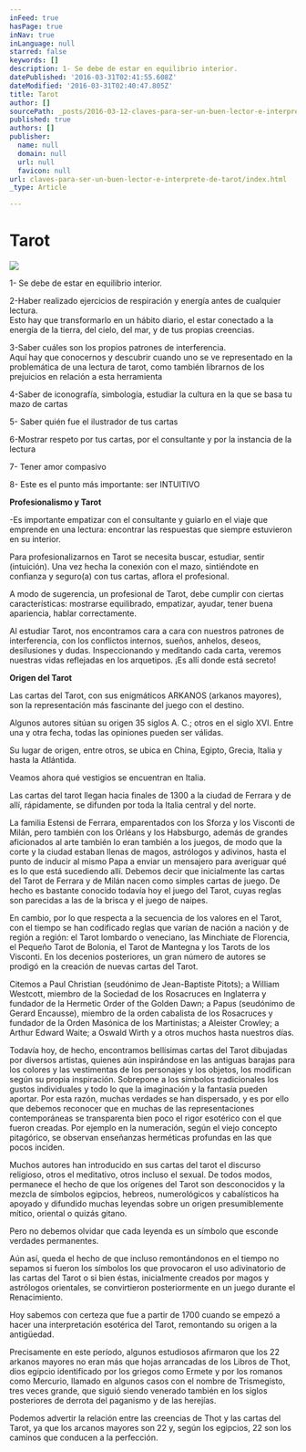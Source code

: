 ```yaml
---
inFeed: true
hasPage: true
inNav: true
inLanguage: null
starred: false
keywords: []
description: 1- Se debe de estar en equilibrio interior.
datePublished: '2016-03-31T02:41:55.608Z'
dateModified: '2016-03-31T02:40:47.805Z'
title: Tarot
author: []
sourcePath: _posts/2016-03-12-claves-para-ser-un-buen-lector-e-interprete-de-tarot.md
published: true
authors: []
publisher:
  name: null
  domain: null
  url: null
  favicon: null
url: claves-para-ser-un-buen-lector-e-interprete-de-tarot/index.html
_type: Article

---
```

# Tarot
![](https://the-grid-user-content.s3-us-west-2.amazonaws.com/33584981-788d-4316-84de-6a586c4b7153.png)

1- Se debe de estar en equilibrio interior.

2-Haber realizado ejercicios de respiración y energía antes de cualquier lectura.  
Esto hay que transformarlo en un hábito diario, el estar conectado a la energía de la tierra, del cielo, del mar, y de tus propias creencias.

3-Saber cuáles son los propios patrones de interferencia.  
Aquí hay que conocernos y descubrir cuando uno se ve representado en la problemática de una lectura de tarot, como también librarnos de los prejuicios en relación a esta herramienta

4-Saber de iconografía, simbología, estudiar la cultura en la que se basa tu mazo de cartas

5- Saber quién fue el ilustrador de tus cartas

6-Mostrar respeto por tus cartas, por el consultante y por la instancia de la lectura

7- Tener amor compasivo

8- Este es el punto más importante: ser INTUITIVO

**Profesionalismo y Tarot**

-Es importante empatizar con el consultante y guiarlo en el viaje que emprende en una lectura: encontrar las respuestas que siempre estuvieron en su interior.

Para profesionalizarnos en Tarot se necesita buscar, estudiar, sentir (intuición). Una vez hecha la conexión con el mazo, sintiéndote en confianza y seguro(a) con tus cartas, aflora el profesional.

A modo de sugerencia, un profesional de Tarot, debe cumplir con ciertas características: mostrarse equilibrado, empatizar, ayudar, tener buena apariencia, hablar correctamente.

Al estudiar Tarot, nos encontramos cara a cara con nuestros patrones de interferencia, con los conflictos internos, sueños, anhelos, deseos, desilusiones y dudas. Inspeccionando y meditando cada carta, veremos nuestras vidas reflejadas en los arquetipos. ¡Es allí donde está secreto!

**Origen del Tarot**

Las cartas del Tarot, con sus enigmáticos ARKANOS (arkanos mayores), son la representación más fascinante del juego con el destino.

Algunos autores sitúan su origen 35 siglos A. C.; otros en el siglo XVI. Entre una y otra fecha, todas las opiniones pueden ser válidas.

Su lugar de origen, entre otros, se ubica en China, Egipto, Grecia, Italia y hasta la Atlántida.

Veamos ahora qué vestigios se encuentran en Italia.

Las cartas del tarot llegan hacia finales de 1300 a la ciudad de Ferrara y de allí, rápidamente, se difunden por toda la Italia central y del norte.

La familia Estensi de Ferrara, emparentados con los Sforza y los Visconti de Milán, pero también con los Orléans y los Habsburgo, además de grandes aficionados al arte también lo eran también a los juegos, de modo que la corte y la ciudad estaban llenas de magos, astrólogos y adivinos, hasta el punto de inducir al mismo Papa a enviar un mensajero para averiguar qué es lo que está sucediendo allí. Debemos decir que inicialmente las cartas del Tarot de Ferrara y de Milán nacen como simples cartas de juego. De hecho es bastante conocido todavía hoy el juego del Tarot, cuyas reglas son parecidas a las de la brisca y el juego de naipes.

En cambio, por lo que respecta a la secuencia de los valores en el Tarot, con el tiempo se han codificado reglas que varían de nación a nación y de región a región: el Tarot lombardo o veneciano, las Minchiate de Florencia, el Pequeño Tarot de Bolonia, el Tarot de Mantegna y los Tarots de los Visconti. En los decenios posteriores, un gran número de autores se prodigó en la creación de nuevas cartas del Tarot.

Citemos a Paul Christian (seudónimo de Jean-Baptiste Pitots); a William Westcott, miembro de la Sociedad de los Rosacruces en Inglaterra y fundador de la Hermetic Order of the Golden Dawn; a Papus (seudónimo de Gerard Encausse), miembro de la orden cabalista de los Rosacruces y fundador de la Orden Masónica de los Martinistas; a Aleister Crowley; a Arthur Edward Waite; a Oswald Wirth y a otros muchos hasta nuestros días.

Todavía hoy, de hecho, encontramos bellísimas cartas del Tarot dibujadas por diversos artistas, quienes aún inspirándose en las antiguas barajas para los colores y las vestimentas de los personajes y los objetos, los modifican según su propia inspiración. Sobrepone a los símbolos tradicionales los gustos individuales y todo lo que la imaginación y la fantasía pueden aportar. Por esta razón, muchas verdades se han dispersado, y es por ello que debemos reconocer que en muchas de las representaciones contemporáneas se transparenta bien poco el rigor esotérico con el que fueron creadas. Por ejemplo en la numeración, según el viejo concepto pitagórico, se observan enseñanzas herméticas profundas en las que pocos inciden.

Muchos autores han introducido en sus cartas del tarot el discurso religioso, otros el meditativo, otros incluso el sexual. De todos modos, permanece el hecho de que los orígenes del Tarot son desconocidos y la mezcla de símbolos egipcios, hebreos, numerológicos y cabalísticos ha apoyado y difundido muchas leyendas sobre un origen presumiblemente mítico, oriental o quizás gitano.

Pero no debemos olvidar que cada leyenda es un símbolo que esconde verdades permanentes.

Aún así, queda el hecho de que incluso remontándonos en el tiempo no sepamos si fueron los símbolos los que provocaron el uso adivinatorio de las cartas del Tarot o si bien éstas, inicialmente creados por magos y astrólogos orientales, se convirtieron posteriormente en un juego durante el Renacimiento.

Hoy sabemos con certeza que fue a partir de 1700 cuando se empezó a hacer una interpretación esotérica del Tarot, remontando su origen a la antigüedad.

Precisamente en este período, algunos estudiosos afirmaron que los 22 arkanos mayores no eran más que hojas arrancadas de los Libros de Thot, dios egipcio identificado por los griegos como Ermete y por los romanos como Mercurio, llamado en algunos casos con el nombre de Trismegisto, tres veces grande, que siguió siendo venerado también en los siglos posteriores de derrota del paganismo y de las herejías.

Podemos advertir la relación entre las creencias de Thot y las cartas del Tarot, ya que los arcanos mayores son 22 y, según los egipcios, 22 son los caminos que conducen a la perfección.
